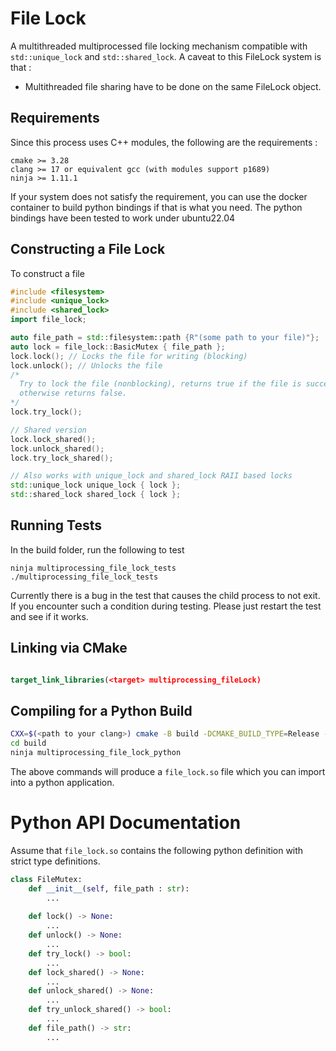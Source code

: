 # File Lock 
A multithreaded multiprocessed file locking mechanism compatible with `std::unique_lock` and `std::shared_lock`. A caveat to this FileLock system is that : 
- Multithreaded file sharing have to be done on the same FileLock object.

## Requirements
Since this process uses C++ modules, the following are the requirements : 
```
cmake >= 3.28
clang >= 17 or equivalent gcc (with modules support p1689)
ninja >= 1.11.1
```
If your system does not satisfy the requirement, you can use the docker container to build python bindings if that is what you need. The python bindings have been tested to work under ubuntu22.04

## Constructing a File Lock
To construct a file 
```cpp
#include <filesystem>
#include <unique_lock>
#include <shared_lock>
import file_lock;

auto file_path = std::filesystem::path {R"(some path to your file)"};
auto lock = file_lock::BasicMutex { file_path };
lock.lock(); // Locks the file for writing (blocking)
lock.unlock(); // Unlocks the file
/*
  Try to lock the file (nonblocking), returns true if the file is successfully locked
  otherwise returns false.
*/
lock.try_lock(); 

// Shared version
lock.lock_shared();
lock.unlock_shared();
lock.try_lock_shared();

// Also works with unique_lock and shared_lock RAII based locks
std::unique_lock unique_lock { lock };
std::shared_lock shared_lock { lock };
```

## Running Tests
In the build folder, run the following to test
```
ninja multiprocessing_file_lock_tests
./multiprocessing_file_lock_tests
```
Currently there is a bug in the test that causes the child process to not exit. If you encounter such a condition during testing. Please just restart the test and see if it works.

## Linking via CMake
```cmake

target_link_libraries(<target> multiprocessing_fileLock)
```

## Compiling for a Python Build
```sh
CXX=$(<path to your clang>) cmake -B build -DCMAKE_BUILD_TYPE=Release -GNinja
cd build
ninja multiprocessing_file_lock_python
```
The above commands will produce a `file_lock.so` file which you can import into a python application. 

# Python API Documentation
Assume that `file_lock.so` contains the following python definition with strict type definitions. 
```py
class FileMutex:
    def __init__(self, file_path : str):
        ...
      
    def lock() -> None:
        ...
    def unlock() -> None:
        ...
    def try_lock() -> bool:
        ...
    def lock_shared() -> None:
        ...
    def unlock_shared() -> None:
        ...
    def try_unlock_shared() -> bool:
        ...
    def file_path() -> str:
        ...
```